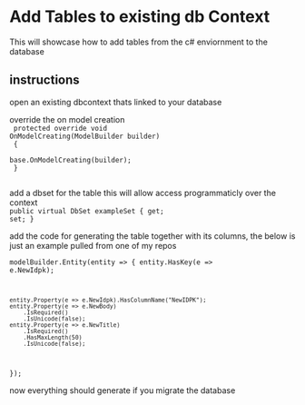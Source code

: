 # Add Tables to existing db Context
This will showcase how to add tables from the c# enviornment to the database

## instructions
open an existing dbcontext thats linked to your database

override the on model creation
<code><br>
protected override void OnModelCreating(ModelBuilder builder)<br>
{<br>
base.OnModelCreating(builder);<br>
}<br>
</code>

add a dbset for the table this will allow access programmaticly over the context<br>
<code>public virtual DbSet<ExampleSet> exampleSet { get; set; }</code>
<br>

add the code for generating the table together with its columns, the below is just an example pulled from one of my repos<br>
<code>
modelBuilder.Entity<News>(entity =>
{
entity.HasKey(e => e.NewIdpk);

    entity.Property(e => e.NewIdpk).HasColumnName("NewIDPK");
    entity.Property(e => e.NewBody)
        .IsRequired()
        .IsUnicode(false);
    entity.Property(e => e.NewTitle)
        .IsRequired()
        .HasMaxLength(50)
        .IsUnicode(false);
});
</code>

now everything should generate if you migrate the database